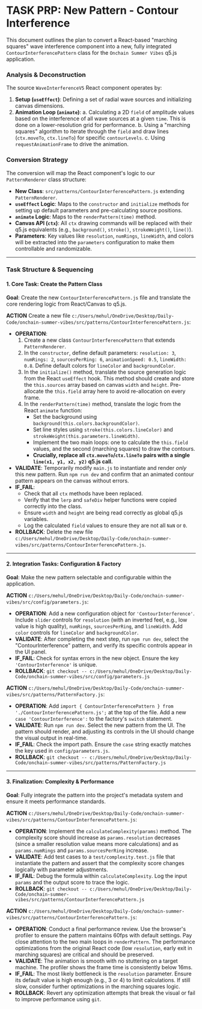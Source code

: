 # TASK PRP: New Pattern - Contour Interference

This document outlines the plan to convert a React-based "marching squares" wave interference component into a new, fully integrated `ContourInterferencePattern` class for the `Onchain Summer Vibes` q5.js application.

### Analysis & Deconstruction

The source `WaveInterferenceV5` React component operates by:
1.  **Setup (`useEffect`)**: Defining a set of radial wave sources and initializing canvas dimensions.
2.  **Animation Loop (`animate`)**:
    a. Calculating a 2D `field` of amplitude values based on the interference of all wave sources at a given `time`. This is done on a lower-resolution grid for performance.
    b. Using a "marching squares" algorithm to iterate through the `field` and draw lines (`ctx.moveTo`, `ctx.lineTo`) for specific `contourLevels`.
    c. Using `requestAnimationFrame` to drive the animation.

### Conversion Strategy

The conversion will map the React component's logic to our `PatternRenderer` class structure:

-   **New Class**: `src/patterns/ContourInterferencePattern.js` extending `PatternRenderer`.
-   **`useEffect` Logic**: Maps to the `constructor` and `initialize` methods for setting up default parameters and pre-calculating source positions.
-   **`animate` Logic**: Maps to the `renderPattern(time)` method.
-   **Canvas API (`ctx`)**: All `ctx` drawing commands will be replaced with their q5.js equivalents (e.g., `background()`, `stroke()`, `strokeWeight()`, `line()`).
-   **Parameters**: Key values like `resolution`, `numRings`, `lineWidth`, and colors will be extracted into the `parameters` configuration to make them controllable and randomizable.

---

### Task Structure & Sequencing

#### 1. Core Task: Create the Pattern Class

**Goal**: Create the new `ContourInterferencePattern.js` file and translate the core rendering logic from React/Canvas to q5.js.

**ACTION** Create a new file `c:/Users/mehul/OneDrive/Desktop/Daily-Code/onchain-summer-vibes/src/patterns/ContourInterferencePattern.js`:
  - **OPERATION**:
    1.  Create a new class `ContourInterferencePattern` that extends `PatternRenderer`.
    2.  In the `constructor`, define default parameters: `resolution: 3`, `numRings: 2`, `sourcesPerRing: 6`, `animationSpeed: 0.5`, `lineWidth: 0.8`. Define default colors for `lineColor` and `backgroundColor`.
    3.  In the `initialize()` method, translate the source generation logic from the React `useEffect` hook. This method should create and store the `this.sources` array based on canvas `width` and `height`. Pre-allocate the `this.field` array here to avoid re-allocation on every frame.
    4.  In the `renderPattern(time)` method, translate the logic from the React `animate` function:
        - Set the background using `background(this.colors.backgroundColor)`.
        - Set line styles using `stroke(this.colors.lineColor)` and `strokeWeight(this.parameters.lineWidth)`.
        - Implement the two main loops: one to calculate the `this.field` values, and the second (marching squares) to draw the contours.
        - **Crucially, replace all `ctx.moveTo`/`ctx.lineTo` pairs with a single `line(x1, y1, x2, y2)` q5.js call.**
  - **VALIDATE**: Temporarily modify `main.js` to instantiate and render *only* this new pattern. Run `npm run dev` and confirm that an animated contour pattern appears on the canvas without errors.
  - **IF_FAIL**:
    -   Check that all `ctx` methods have been replaced.
    -   Verify that the `lerp` and `safeDiv` helper functions were copied correctly into the class.
    -   Ensure `width` and `height` are being read correctly as global q5.js variables.
    -   Log the calculated `field` values to ensure they are not all `NaN` or `0`.
  - **ROLLBACK**: Delete the new file `c:/Users/mehul/OneDrive/Desktop/Daily-Code/onchain-summer-vibes/src/patterns/ContourInterferencePattern.js`.

---

#### 2. Integration Tasks: Configuration & Factory

**Goal**: Make the new pattern selectable and configurable within the application.

**ACTION** `c:/Users/mehul/OneDrive/Desktop/Daily-Code/onchain-summer-vibes/src/config/parameters.js`:
  - **OPERATION**: Add a new configuration object for `'ContourInterference'`. Include `slider` controls for `resolution` (with an inverted feel, e.g., low value is high quality), `numRings`, `sourcesPerRing`, and `lineWidth`. Add `color` controls for `lineColor` and `backgroundColor`.
  - **VALIDATE**: After completing the next step, run `npm run dev`, select the "ContourInterference" pattern, and verify its specific controls appear in the UI panel.
  - **IF_FAIL**: Check for syntax errors in the new object. Ensure the key `'ContourInterference'` is unique.
  - **ROLLBACK**: `git checkout -- c:/Users/mehul/OneDrive/Desktop/Daily-Code/onchain-summer-vibes/src/config/parameters.js`

**ACTION** `c:/Users/mehul/OneDrive/Desktop/Daily-Code/onchain-summer-vibes/src/patterns/PatternFactory.js`:
  - **OPERATION**: Add `import { ContourInterferencePattern } from './ContourInterferencePattern.js';` at the top of the file. Add a new `case 'ContourInterference':` to the factory's `switch` statement.
  - **VALIDATE**: Run `npm run dev`. Select the new pattern from the UI. The pattern should render, and adjusting its controls in the UI should change the visual output in real-time.
  - **IF_FAIL**: Check the import path. Ensure the `case` string exactly matches the key used in `config/parameters.js`.
  - **ROLLBACK**: `git checkout -- c:/Users/mehul/OneDrive/Desktop/Daily-Code/onchain-summer-vibes/src/patterns/PatternFactory.js`

---

#### 3. Finalization: Complexity & Performance

**Goal**: Fully integrate the pattern into the project's metadata system and ensure it meets performance standards.

**ACTION** `c:/Users/mehul/OneDrive/Desktop/Daily-Code/onchain-summer-vibes/src/patterns/ContourInterferencePattern.js`:
  - **OPERATION**: Implement the `calculateComplexity(params)` method. The complexity score should increase as `params.resolution` decreases (since a smaller resolution value means more calculations) and as `params.numRings` and `params.sourcesPerRing` increase.
  - **VALIDATE**: Add test cases to a `test/complexity.test.js` file that instantiate the pattern and assert that the complexity score changes logically with parameter adjustments.
  - **IF_FAIL**: Debug the formula within `calculateComplexity`. Log the input `params` and the output score to trace the logic.
  - **ROLLBACK**: `git checkout -- c:/Users/mehul/OneDrive/Desktop/Daily-Code/onchain-summer-vibes/src/patterns/ContourInterferencePattern.js`

**ACTION** `c:/Users/mehul/OneDrive/Desktop/Daily-Code/onchain-summer-vibes/src/patterns/ContourInterferencePattern.js`:
  - **OPERATION**: Conduct a final performance review. Use the browser's profiler to ensure the pattern maintains 60fps with default settings. Pay close attention to the two main loops in `renderPattern`. The performance optimizations from the original React code (low `resolution`, early exit in marching squares) are critical and should be preserved.
  - **VALIDATE**: The animation is smooth with no stuttering on a target machine. The profiler shows the frame time is consistently below 16ms.
  - **IF_FAIL**: The most likely bottleneck is the `resolution` parameter. Ensure its default value is high enough (e.g., 3 or 4) to limit calculations. If still slow, consider further optimizations in the marching squares logic.
  - **ROLLBACK**: Revert any optimization attempts that break the visual or fail to improve performance using `git`.
